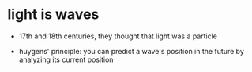 # light is waves

- 17th and 18th centuries, they thought that light was a particle

- huygens' principle: you can predict a wave's position in the future by analyzing its current position
